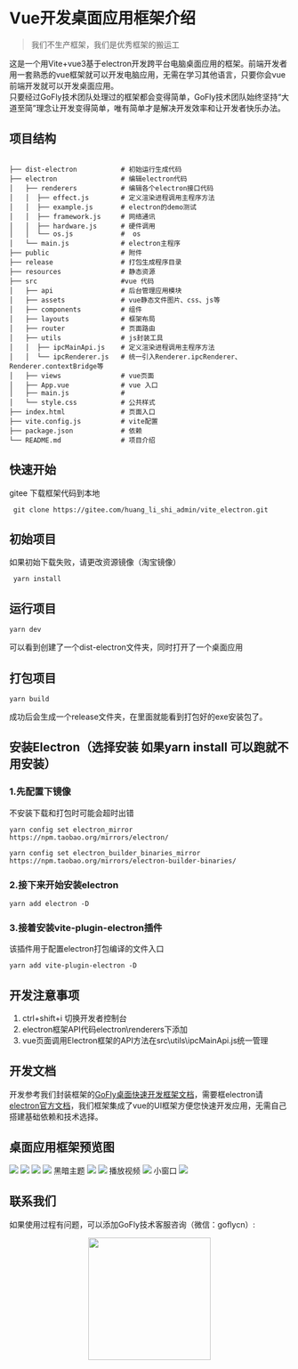 # Vue开发桌面应用框架介绍
> 我们不生产框架，我们是优秀框架的搬运工

这是一个用Vite+vue3基于electron开发跨平台电脑桌面应用的框架。前端开发者用一套熟悉的vue框架就可以开发电脑应用，无需在学习其他语言，只要你会vue前端开发就可以开发桌面应用。
<br/>
只要经过GoFly技术团队处理过的框架都会变得简单，GoFly技术团队始终坚持“大道至简”理念让开发变得简单，唯有简单才是解决开发效率和让开发者快乐办法。
## 项目结构
```

├── dist-electron           # 初始运行生成代码
├── electron                # 编辑electron代码
│   ├── renderers           # 编辑各个electron接口代码
│   │  ├── effect.js        # 定义渲染进程调用主程序方法
│   │  ├── example.js       # electron的demo测试
│   │  ├── framework.js     # 网络通讯
│   │  ├── hardware.js      # 硬件调用
│   │  └── os.js            #  os
│   └── main.js             # electron主程序
├── public                  # 附件
├── release                 # 打包生成程序目录
├── resources               # 静态资源
├── src                     #vue 代码
│   ├── api                 # 后台管理应用模块
│   ├── assets              # vue静态文件图片、css、js等
│   ├── components          # 组件
│   ├── layouts             # 框架布局
│   ├── router              # 页面路由
│   ├── utils               # js封装工具
│   │  ├── ipcMainApi.js    # 定义渲染进程调用主程序方法
│   │  └── ipcRenderer.js   # 统一引入Renderer.ipcRenderer、 Renderer.contextBridge等
│   ├── views               # vue页面
│   ├── App.vue             # vue 入口
│   ├── main.js             #  
│   └── style.css           # 公共样式
├── index.html              # 页面入口
├── vite.config.js          # vite配置
├── package.json            # 依赖        
└── README.md               # 项目介绍
```

## 快速开始
gitee 下载框架代码到本地
```
 git clone https://gitee.com/huang_li_shi_admin/vite_electron.git
```
## 初始项目
如果初始下载失败，请更改资源镜像（淘宝镜像）
```
 yarn install
```
## 运行项目
```
yarn dev

```
可以看到创建了一个dist-electron文件夹，同时打开了一个桌面应用
## 打包项目
```
yarn build

```
成功后会生成一个release文件夹，在里面就能看到打包好的exe安装包了。

## 安装Electron（选择安装 如果yarn install 可以跑就不用安装）
### 1.先配置下镜像
不安装下载和打包时可能会超时出错
```
yarn config set electron_mirror https://npm.taobao.org/mirrors/electron/

yarn config set electron_builder_binaries_mirror https://npm.taobao.org/mirrors/electron-builder-binaries/

```
### 2.接下来开始安装electron
```
yarn add electron -D

```
### 3.接着安装vite-plugin-electron插件
该插件用于配置electron打包编译的文件入口
``` 
yarn add vite-plugin-electron -D

```
## 开发注意事项
1. ctrl+shift+i 切换开发者控制台
2. electron框架API代码electron\renderers下添加
3. vue页面调用Electron框架的API方法在src\utils\ipcMainApi.js统一管理

## 开发文档
开发参考我们封装框架的[GoFly桌面快速开发框架文档](https://doc.goflys.cn/docview?id=33)，需要框electron请[electron官方文档](https://www.electronjs.org/zh/docs/latest/api/app)，我们框架集成了vue的UI框架方便您快速开发应用，无需自己搭建基础依赖和技术选择。
 

## 桌面应用框架预览图
![](https://api.goflys.cn/common/uploadfile/get_image?url=resource/uploads/20240102/5a6ea5d31124da7da727c086d0a62736.png)
![](https://api.goflys.cn/common/uploadfile/get_image?url=resource/uploads/20240102/2fdeb46cab3c1c7f4f1bc5624fbf45ed.png)
![](https://api.goflys.cn/common/uploadfile/get_image?url=resource/uploads/20240102/b13abd631010403c6e3990a4fcb399e8.png)
![](https://api.goflys.cn/common/uploadfile/get_image?url=resource/uploads/20240102/f0e82038df95434ddbc721e98d79f6da.png)
黑暗主题
![](https://api.goflys.cn/common/uploadfile/get_image?url=resource/uploads/20240102/63db520580ba3cc9d6049fc3d3ff2477.png)
![](https://api.goflys.cn/common/uploadfile/get_image?url=resource/uploads/20240102/259d56eff07542506ffc4d34987931f0.png)
播放视频
![](https://api.goflys.cn/common/uploadfile/get_image?url=resource/uploads/20240102/259d56eff07542506ffc4d34987931f0.png)
小窗口
![](https://api.goflys.cn/common/uploadfile/get_image?url=resource/uploads/20240102/3fea647fa0ab8b96471b333ba1284534.png)

## 联系我们
如果使用过程有问题，可以添加GoFly技术客服咨询（微信：goflycn）:
<div align="center">
 <img src=https://goflys.cn/assets/itservice-6334c7e6.jpg width=220 />
</div>
